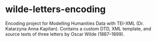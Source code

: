 # wilde-letters-encoding
Encoding project for Modelling Humanities Data with TEI-XML (Dr. Katarzyna Anna Kapitan). Contains a custom DTD, XML template, and source texts of three letters by Oscar Wilde (1887–1899).
